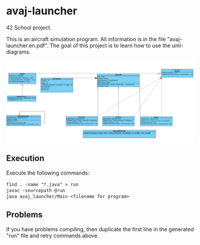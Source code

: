 # avaj-launcher #

42 School project.

This is an aircraft simulation program. All information is in the file "avaj-launcher.en.pdf".
The goal of this project is to learn how to use the uml-diagrams.

![visual image](https://github.com/dmatseku/avaj-launcher/blob/master/avaj_uml.jpg)

## Execution ##

Execute the following commands:

    find . -name "*.java" > run
    javac -sourcepath @run
    java avaj_launcher/Main <filename for program>

## Problems ##

If you have problems compiling, then duplicate the first line in the generated "run" file and retry commands above.
